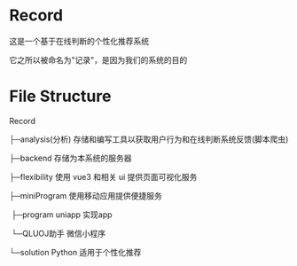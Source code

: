 # Record

这是一个基于在线判断的个性化推荐系统

它之所以被命名为"记录"，是因为我们的系统的目的

# File Structure

Record

├─analysis(分析)  存储和编写工具以获取用户行为和在线判断系统反馈(脚本爬虫)

├─backend  存储为本系统的服务器

├─flexibility  使用 vue3 和相关 ui 提供页面可视化服务

├─miniProgram  使用移动应用提供便捷服务

​	├─program  uniapp 实现app

​	└─QLUOJ助手  微信小程序

└─solution  Python 适用于个性化推荐
